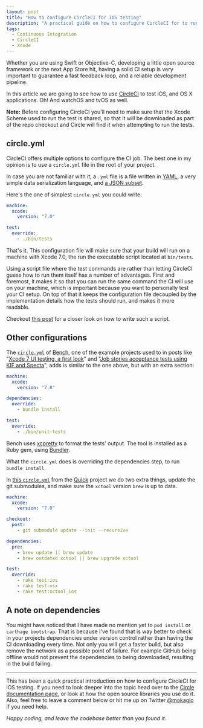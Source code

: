 ```yaml
---
layout: post
title: "How to configure CircleCI for iOS testing"
description: "A practical guide on how to configure CircleCI for to run iOS, and OS X, tests."
tags:
  - Continuous Integration
  - CircleCI
  - Xcode
---
```


Whether you are using Swift or Objective-C, developing a little open source framework or the next App Store hit, having a solid CI setup is very important to guarantee a fast feedback loop, and a reliable development pipeline.

In this article we are going to see how to use [CircleCI](https://circleci.com/) to test iOS, and OS X applications. Oh! And watchOS and tvOS as well.

**Note:** Before configuring CircleCI you'll need to make sure that the Xcode Scheme used to run the test is shared, so that it will be downloaded as part of the repo checkout and Circle will find it when attempting to run the tests.

## circle.yml

CircleCI offers multiple options to configure the CI job. The best one in my opinion is to use a `circle.yml` file in the root of your project.

In case you are not familiar with it, a `.yml` file is a file written in [YAML](http://yaml.org/), a very simple data serialization language, and [a JSON subset](http://yaml.org/spec/1.2/spec.html#id2759572).

Here's the one of simplest `circle.yml` you could write:

```yml
machine:
  xcode:
    version: "7.0"

test:
  override:
    - ./bin/tests
```

That's it. This configuration file will make sure that your build will run on a machine with Xcode 7.0, the run the executable script located at `bin/tests`.

Using a script file where the test commands are rather than letting CircleCI guess how to run them itself has a number of advantages. First and foremost, it makes it so that you can run the same command the CI will use on your machine, which is important because you want to personally test your CI setup. On top of that it keeps the configuration file decoupled by the implementation details how the tests should run, and makes it more readable.

Checkout [this post](https://mokacoding.com/blog/running-tests-from-the-terminal/) for a closer look on how to write such a script.

## Other configurations

The [`circle.yml`](https://github.com/mokacoding/Bench/blob/master/circle.yml) of [Bench](https://github.com/mokacoding/Bench), one of the example projects used to in posts like "[Xcode 7 UI testing, a first look](https://mokacoding.com/blog/xcode-7-ui-testing/)" and "[Job stories acceptance tests using KIF and Specta](https://mokacoding.com/blog/job-stories-acceptance-tests-with-kif-and-specta/)", adds is similar to the one above, but with an extra section:

```yml
machine:
  xcode:
    version: "7.0"

dependencies:
  override:
    - bundle install

test:
  override:
    - ./bin/unit-tests
```

Bench uses [xcpretty](https://github.com/supermarin/xcpretty) to format the tests' output. The tool is installed as a Ruby gem, using [Bundler](http://bundler.io/).

What the `circle.yml` does is overriding the dependencies step, to run `bundle install`.

In [this `circle.yml`](https://github.com/mokagio/Quick/blob/mokagio/test-xctool/circle.yml) from the [Quick](https://github.com/Quick/Quic) project we do two extra things, update the git submodules, and make sure the `xctool` version `brew` is up to date.

```yml
machine:
  xcode:
    version: "7.0"

checkout:
  post:
    - git submodule update --init --recursive

dependencies:
  pre:
    - brew update || brew update
    - brew outdated xctool || brew upgrade xctool

test:
  override:
    - rake test:ios
    - rake test:osx
    - rake test:xctool_ios
```

## A note on dependencies

You might have noticed that I have made no mention yet to `pod install` or `carthage bootstrap`. That is because I've found that is way better to check in your projects dependencies under version control rather than having the CI downloading every time. Not only you will get a faster build, but also remove the network as a possible point of failure. For example GitHub being offline would not prevent the dependencies to being downloaded, resulting in the build failing.

---

This has been a quick practical introduction on how to configure CircleCI for iOS testing. If you need to look deeper into the topic head over to the [Circle documentation page](https://circleci.com/docs/ios), or look at how the open source libraries you use do it. Also, feel free to leave a comment below or hit me up on Twitter [@mokagio](http://twitter.com/mokagio) if you need help.

_Happy coding, and leave the codebase better than you found it._
